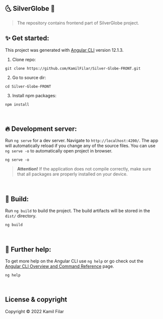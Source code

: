 ## :last_quarter_moon_with_face: SilverGlobe :first_quarter_moon_with_face:
> The repository contains frontend part of SilverGlobe project.


## :sparkles: Get started:
This project was generated with [Angular CLI](https://github.com/angular/angular-cli) version 12.1.3.

1. Clone repo:
```
git clone https://github.com/KamilFilar/Silver-Globe-FRONT.git
```

2. Go to source dir:
```
cd Silver-Globe-FRONT
```

3. Install npm packages:
```
npm install
```

&nbsp;
## :fire: Development server:

Run `ng serve` for a dev server. Navigate to `http://localhost:4200/`. The app will automatically reload if you change any of the source files.
You can use `ng serve -o` to automatically open project in browser.
```
ng serve -o
```
> **Attention!** If the application does not compile correctly, make sure that all packages are properly installed on your device.

&nbsp;
## :construction_worker: Build:

Run `ng build` to build the project. The build artifacts will be stored in the `dist/` directory.

```
ng build
```

&nbsp;
## :mag_right: Further help:

To get more help on the Angular CLI use `ng help` or go check out the [Angular CLI Overview and Command Reference](https://angular.io/cli) page.

```
ng help
```

&nbsp;
## License & copyright
Copyright © 2022 Kamil Filar
